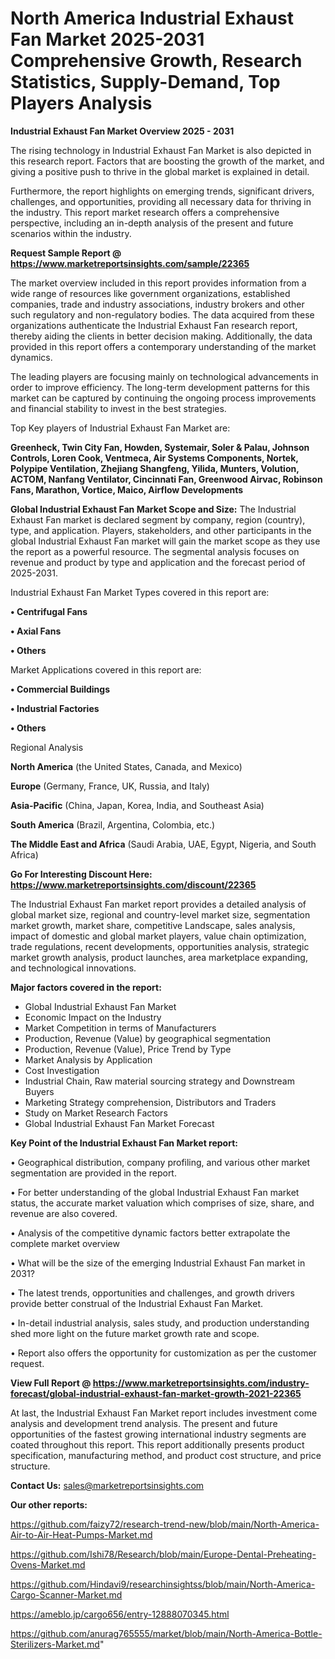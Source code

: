 # North America Industrial Exhaust Fan Market 2025-2031 Comprehensive Growth, Research Statistics, Supply-Demand,  Top Players Analysis

<Strong> Industrial Exhaust Fan Market Overview 2025 - 2031</strong>

The rising technology in Industrial Exhaust Fan Market is also depicted in this research report. Factors that are boosting the growth of the market, and giving a positive push to thrive in the global market is explained in detail.

Furthermore, the report highlights on emerging trends, significant drivers, challenges, and opportunities, providing all necessary data for thriving in the industry. This report market research offers a comprehensive perspective, including an in-depth analysis of the present and future scenarios within the industry.

<strong>Request Sample Report @ <a href=https://www.marketreportsinsights.com/sample/22365>https://www.marketreportsinsights.com/sample/22365</a></strong>

The market overview included in this report provides information from a wide range of resources like government organizations, established companies, trade and industry associations, industry brokers and other such regulatory and non-regulatory bodies. The data acquired from these organizations authenticate the Industrial Exhaust Fan research report, thereby aiding the clients in better decision making. Additionally, the data provided in this report offers a contemporary understanding of the market dynamics.

The leading players are focusing mainly on technological advancements in order to improve efficiency. The long-term development patterns for this market can be captured by continuing the ongoing process improvements and financial stability to invest in the best strategies.

Top Key players of Industrial Exhaust Fan Market are:

<strong>Greenheck, Twin City Fan, Howden, Systemair, Soler & Palau, Johnson Controls, Loren Cook, Ventmeca, Air Systems Components, Nortek, Polypipe Ventilation, Zhejiang Shangfeng, Yilida, Munters, Volution, ACTOM, Nanfang Ventilator, Cincinnati Fan, Greenwood Airvac, Robinson Fans, Marathon, Vortice, Maico, Airflow Developments</strong>

<strong><b>Global Industrial Exhaust Fan Market Scope and Size:</b></strong>
The Industrial Exhaust Fan market is declared segment by company, region (country), type, and application. Players, stakeholders, and other participants in the global Industrial Exhaust Fan market will gain the market scope as they use the report as a powerful resource. The segmental analysis focuses on revenue and product by type and application and the forecast period of 2025-2031.

Industrial Exhaust Fan Market Types covered in this report are:

<strong>• Centrifugal Fans

• Axial Fans

• Others</strong>

Market Applications covered in this report are:

<strong>• Commercial Buildings

• Industrial Factories

• Others</strong> 

Regional Analysis

<strong>North America</strong> (the United States, Canada, and Mexico)

<strong>Europe</strong> (Germany, France, UK, Russia, and Italy)

<strong>Asia-Pacific</strong> (China, Japan, Korea, India, and Southeast Asia)

<strong>South America</strong> (Brazil, Argentina, Colombia, etc.)

<strong>The Middle East and Africa</strong> (Saudi Arabia, UAE, Egypt, Nigeria, and South Africa)

<strong>Go For Interesting Discount Here: <a href=https://www.marketreportsinsights.com/discount/22365>https://www.marketreportsinsights.com/discount/22365</a></strong>

The Industrial Exhaust Fan market report provides a detailed analysis of global market size, regional and country-level market size, segmentation market growth, market share, competitive Landscape, sales analysis, impact of domestic and global market players, value chain optimization, trade regulations, recent developments, opportunities analysis, strategic market growth analysis, product launches, area marketplace expanding, and technological innovations.

<strong><b>Major factors covered in the report:</b></strong>
<ul>
  <li>Global Industrial Exhaust Fan Market </li>
  <li>Economic Impact on the Industry</li>
  <li>Market Competition in terms of Manufacturers</li>
  <li>Production, Revenue (Value) by geographical segmentation</li>
  <li>Production, Revenue (Value), Price Trend by Type</li>
  <li>Market Analysis by Application</li>
  <li>Cost Investigation</li>
  <li>Industrial Chain, Raw material sourcing strategy and Downstream Buyers</li>
  <li>Marketing Strategy comprehension, Distributors and Traders</li>
  <li>Study on Market Research Factors</li>
  <li>Global Industrial Exhaust Fan Market Forecast</li>
</ul>

<strong><b>Key Point of the Industrial Exhaust Fan Market report:</b></strong>

• Geographical distribution, company profiling, and various other market segmentation are provided in the report.

• For better understanding of the global Industrial Exhaust Fan market status, the accurate market valuation which comprises of size, share, and revenue are also covered.

• Analysis of the competitive dynamic factors better extrapolate the complete market overview

• What will be the size of the emerging Industrial Exhaust Fan market in 2031?

• The latest trends, opportunities and challenges, and growth drivers provide better construal of the Industrial Exhaust Fan Market.

• In-detail industrial analysis, sales study, and production understanding shed more light on the future market growth rate and scope.

• Report also offers the opportunity for customization as per the customer request.

<strong><b>View Full Report @ <a href=https://www.marketreportsinsights.com/industry-forecast/global-industrial-exhaust-fan-market-growth-2021-22365>https://www.marketreportsinsights.com/industry-forecast/global-industrial-exhaust-fan-market-growth-2021-22365</a></b></strong>


At last, the Industrial Exhaust Fan Market report includes investment come analysis and development trend analysis. The present and future opportunities of the fastest growing international industry segments are coated throughout this report. This report additionally presents product specification, manufacturing method, and product cost structure, and price structure.

<strong>Contact Us:</strong>
sales@marketreportsinsights.com

<strong>Our other reports:</strong>

<a href=https://github.com/faizy72/research-trend-new/blob/main/North-America-Air-to-Air-Heat-Pumps-Market.md>https://github.com/faizy72/research-trend-new/blob/main/North-America-Air-to-Air-Heat-Pumps-Market.md</a>

<a href=https://github.com/Ishi78/Research/blob/main/Europe-Dental-Preheating-Ovens-Market.md>https://github.com/Ishi78/Research/blob/main/Europe-Dental-Preheating-Ovens-Market.md</a>

<a href=https://github.com/Hindavi9/researchinsightss/blob/main/North-America-Cargo-Scanner-Market.md>https://github.com/Hindavi9/researchinsightss/blob/main/North-America-Cargo-Scanner-Market.md</a>

<a href=https://ameblo.jp/cargo656/entry-12888070345.html>https://ameblo.jp/cargo656/entry-12888070345.html</a>

<a href=https://github.com/anurag765555/market/blob/main/North-America-Bottle-Sterilizers-Market.md>https://github.com/anurag765555/market/blob/main/North-America-Bottle-Sterilizers-Market.md</a>"
